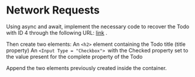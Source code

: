 # Network Requests

Using async and await, implement the necessary code to recover the Todo with ID 4 through the following URL: [link](https://jsonplaceholder.typicode.com/todos/4) .

 Then create two elements:
    An `<h2>` element containing the Todo title (title property)
    An `<Input Type = "Checkbox"> `with the Checked property set to the value present for the complete property of the Todo

Append the two elements previously created inside the container.

